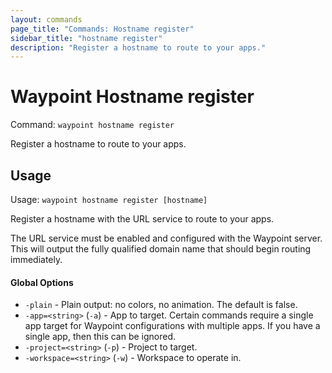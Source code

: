 ```yaml
---
layout: commands
page_title: "Commands: Hostname register"
sidebar_title: "hostname register"
description: "Register a hostname to route to your apps."
---
```


# Waypoint Hostname register

Command: `waypoint hostname register`

Register a hostname to route to your apps.


## Usage

Usage: `waypoint hostname register [hostname]`


  Register a hostname with the URL service to route to your apps.

  The URL service must be enabled and configured with the Waypoint server.
  This will output the fully qualified domain name that should begin
  routing immediately.

#### Global Options

- `-plain` - Plain output: no colors, no animation. The default is false.
- `-app=<string>` (`-a`) - App to target. Certain commands require a single app target for Waypoint configurations with multiple apps. If you have a single app, then this can be ignored.
- `-project=<string>` (`-p`) - Project to target.
- `-workspace=<string>` (`-w`) - Workspace to operate in.

